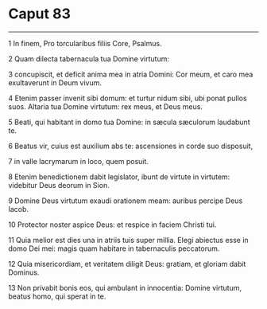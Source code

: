 # Caput 83

***

1 In finem, Pro torcularibus filiis Core, Psalmus.

2 Quam dilecta tabernacula tua Domine virtutum:

3 concupiscit, et deficit anima mea in atria Domini: Cor meum, et caro mea exultaverunt in Deum vivum.

4 Etenim passer invenit sibi domum: et turtur nidum sibi, ubi ponat pullos suos. Altaria tua Domine virtutum: rex meus, et Deus meus.

5 Beati, qui habitant in domo tua Domine: in sæcula sæculorum laudabunt te.

6 Beatus vir, cuius est auxilium abs te: ascensiones in corde suo disposuit,

7 in valle lacrymarum in loco, quem posuit.

8 Etenim benedictionem dabit legislator, ibunt de virtute in virtutem: videbitur Deus deorum in Sion.

9 Domine Deus virtutum exaudi orationem meam: auribus percipe Deus Iacob.

10 Protector noster aspice Deus: et respice in faciem Christi tui.

11 Quia melior est dies una in atriis tuis super millia. Elegi abiectus esse in domo Dei mei: magis quam habitare in tabernaculis peccatorum.

12 Quia misericordiam, et veritatem diligit Deus: gratiam, et gloriam dabit Dominus.

13 Non privabit bonis eos, qui ambulant in innocentia: Domine virtutum, beatus homo, qui sperat in te.

